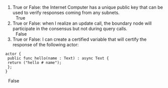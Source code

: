 1. True or False: the Internet Computer has a unique public key that can be used to verify responses coming from any subnets.  
&ensp;&thinsp;True
2. True or False: when I realize an update call, the boundary node will participate in the consensus but not during query calls.  
&ensp;&thinsp;False
3. True or False: I can create a certified variable that will certify the response of the following actor: 
```
actor {
 public func hello(name : Text) : async Text {
 return ("hello # name");
 };
}
```
&ensp;&thinsp;False
